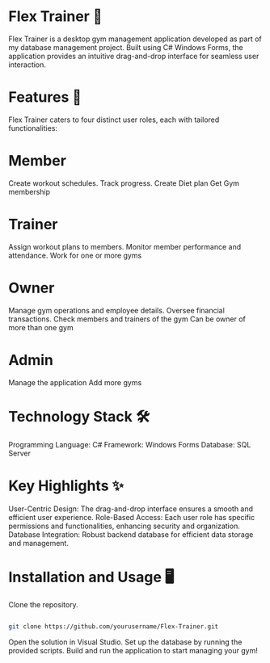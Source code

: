 # Flex Trainer 💪
Flex Trainer is a desktop gym management application developed as part of my database management project. Built using C# Windows Forms, the application provides an intuitive drag-and-drop interface for seamless user interaction.

# Features 🚀
Flex Trainer caters to four distinct user roles, each with tailored functionalities:

# Member

Create workout schedules.
Track progress.
Create Diet plan
Get Gym membership

# Trainer

Assign workout plans to members.
Monitor member performance and attendance.
Work for one or more gyms

# Owner

Manage gym operations and employee details.
Oversee financial transactions.
Check members and trainers of the gym 
Can be owner of more than one gym

# Admin

Manage the application
Add more gyms

# Technology Stack 🛠️
Programming Language: C#
Framework: Windows Forms
Database: SQL Server

# Key Highlights ✨
User-Centric Design: The drag-and-drop interface ensures a smooth and efficient user experience.
Role-Based Access: Each user role has specific permissions and functionalities, enhancing security and organization.
Database Integration: Robust backend database for efficient data storage and management.

# Installation and Usage 🖥️
Clone the repository.

```bash

git clone https://github.com/yourusername/Flex-Trainer.git

```

Open the solution in Visual Studio.
Set up the database by running the provided scripts.
Build and run the application to start managing your gym!

